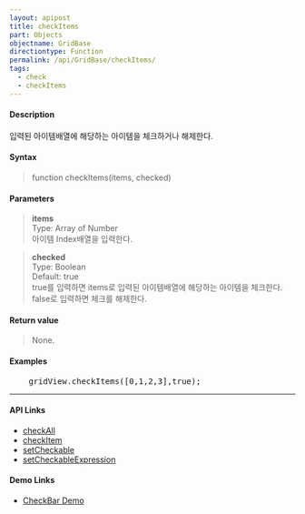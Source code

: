 ```yaml
---
layout: apipost
title: checkItems
part: Objects
objectname: GridBase
directiontype: Function
permalink: /api/GridBase/checkItems/
tags:
  - check
  - checkItems
---
```



#### Description

 입력된 아이템배열에 해당하는 아이템을 체크하거나 해제한다.  

#### Syntax

> function checkItems(items, checked)  

#### Parameters

> **items**  
> Type: Array of Number  
> 아이템 Index배열을 입력한다.  

> **checked**  
> Type: Boolean  
> Default: true  
> true를 입력하면 items로 입력된 아이템배열에 해당하는 아이템을 체크한다. false로 입력하면 체크를 해제한다.  


#### Return value

> None.  

#### Examples 

<pre class="prettyprint">
    gridView.checkItems([0,1,2,3],true);    
</pre>

---

#### API Links

* [checkAll](/api/GridBase/checkAll)
* [checkItem](/api/GridBase/checkItem)
* [setCheckable](/api/GridBase/setCheckable)
* [setCheckableExpression](/api/GridBase/setCheckableExpression) 

#### Demo Links

* [CheckBar Demo](http://demo.realgrid.com/Demo/CheckBar)